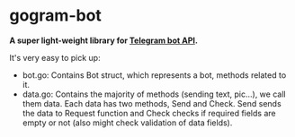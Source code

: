 # gogram-bot

**A super light-weight library for [Telegram bot API](https://core.telegram.org/bots/api).**

It's very easy to pick up:

* bot.go: Contains Bot struct, which represents a bot, methods related to it.
* data.go: Contains the majority of methods (sending text, pic...), we call them data. Each data has two methods,
Send and Check. Send sends the data to Request function and Check checks if required fields are empty or not
(also might check validation of data fields).


